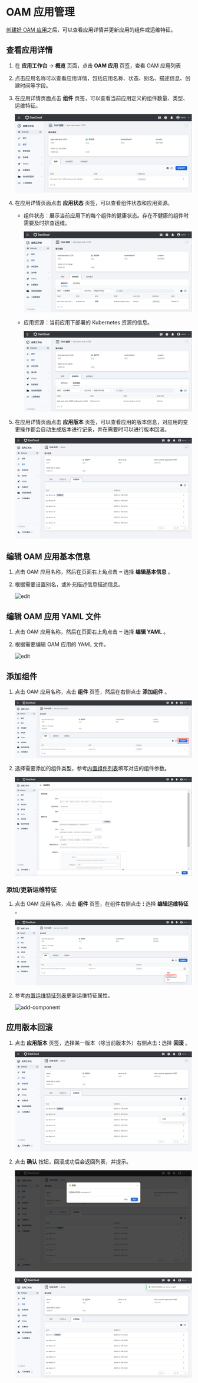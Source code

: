 # OAM 应用管理

[创建好 OAM 应用](create.md)之后，可以查看应用详情并更新应用的组件或运维特征。

## 查看应用详情

1. 在 __应用工作台__ -> __概览__ 页面，点击 __OAM 应用__ 页签，查看 OAM 应用列表
2. 点击应用名称可以查看应用详情，包括应用名称、状态、别名、描述信息、创建时间等字段。
3. 在应用详情页面点击 __组件__ 页签，可以查看当前应用定义的组件数量、类型、运维特征。

    ![component](../../images/oam07.png)

4. 在应用详情页面点击 __应用状态__ 页签，可以查看组件状态和应用资源。

    - 组件状态：展示当前应用下的每个组件的健康状态。存在不健康的组件时需要及时排查运维。

        ![status](../../images/oam08.png)

    - 应用资源：当前应用下部署的 Kubernetes 资源的信息。

        ![resources](../../images/oam09.png)

5. 在应用详情页面点击 __应用版本__ 页签，可以查看应用的版本信息，对应用的变更操作都会自动生成版本进行记录，并在需要时可以进行版本回滚。

    ![oam-version](../../images/oam-version.png)

## 编辑 OAM 应用基本信息

1. 点击 OAM 应用名称，然后在页面右上角点击 __ⵈ__ 选择 __编辑基本信息__ 。
2. 根据需要设置别名，或补充描述信息描述信息。

    ![edit](https://docs.daocloud.io/daocloud-docs-images/docs/zh/docs/amamba/images/oam10.png)

## 编辑 OAM 应用 YAML 文件

1. 点击 OAM 应用名称，然后在页面右上角点击 __ⵈ__ 选择 __编辑 YAML__ 。
2. 根据需要编辑 OAM 应用的 YAML 文件。

    ![edit](https://docs.daocloud.io/daocloud-docs-images/docs/zh/docs/amamba/images/oam11.png)

## 添加组件

1. 点击 OAM 应用名称，点击 __组件__ 页签，然后在右侧点击 __添加组件__ 。

    ![add-component](../../images/oam12.png)

2. 选择需要添加的组件类型，参考[内置组件列表](https://kubevela.io/zh/docs/end-user/components/references)填写对应的组件参数。

    ![add-component](../../images/oam13.png)

### 添加/更新运维特征

1. 点击 OAM 应用名称，点击 __组件__ 页签，在组件右侧点击 __ⵗ__ 选择 __编辑运维特征__ 。

    ![add-component](../../images/oam14.png)

2. 参考[内置运维特征列表](https://kubevela.io/zh/docs/end-user/traits/references)更新运维特征属性。

    ![add-component](https://docs.daocloud.io/daocloud-docs-images/docs/zh/docs/amamba/images/oam15.png)

## 应用版本回滚

1. 点击 __应用版本__ 页签，选择某一版本（除当前版本外）右侧点击 __ⵗ__ 选择 __回滚__ 。

    ![rollback01](../../images/rollback01.png)

2. 点击 __确认__ 按钮，回滚成功后会返回列表，并提示。

    ![rollback02](../../images/rollback02.png)

    ![rollback03](../../images/rollback03.png)
